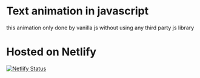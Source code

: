 # Text animation in javascript 
this animation only done by vanilla js without using any third party js library

# Hosted on Netlify
[![Netlify Status](https://api.netlify.com/api/v1/badges/b3a081f0-dd1a-4707-9e05-5dcd197cf88a/deploy-status)](https://app.netlify.com/sites/textfade/deploys)

